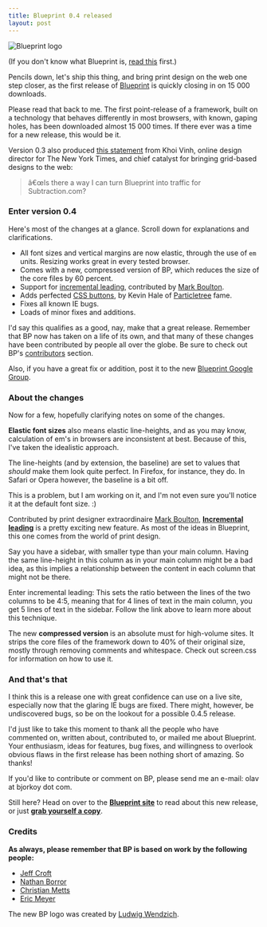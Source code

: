 ```yaml
---
title: Blueprint 0.4 released
layout: post
---
```


![Blueprint logo](http://files.bjorkoy.com/images/blueprint.png)

(If you don't know what Blueprint is, [read this][1] first.)

Pencils down, let's ship this thing, and bring print design on the web one step closer, as the first release of [Blueprint][2] is quickly closing in on 15 000 downloads. 

Please read that back to me. The first point-release of a framework, built on a technology that behaves differently in most browsers, with known, gaping holes, has been downloaded almost 15 000 times. If there ever was a time for a new release, this would be it. 

Version 0.3 also produced [this statement][3] from Khoi Vinh, online design director for The New York Times, and chief catalyst for bringing grid-based designs to the web: 

> â€œIs there a way I can turn Blueprint into traffic for Subtraction.com?

### Enter version 0.4

Here's most of the changes at a glance. Scroll down for explanations and clarifications.

* All font sizes and vertical margins are now elastic, through the use of <code>em</code> units. Resizing works great in every tested browser.
* Comes with a new, compressed version of BP, which reduces the size of the core files by 60 percent.
* Support for [incremental leading][4], contributed by [Mark Boulton][5].
* Adds perfected [CSS buttons][6], by Kevin Hale of [Particletree][7] fame.
* Fixes all known IE bugs.
* Loads of minor fixes and additions.

I'd say this qualifies as a good, nay, make that a great release. Remember that BP now has taken on a life of its own, and that many of these changes have been contributed by people all over the globe. Be sure to check out BP's [contributors][8] section. 

Also, if you have a great fix or addition, post it to the new [Blueprint Google Group][9]. 

### About the changes

Now for a few, hopefully clarifying notes on some of the changes.

**Elastic font sizes** also means elastic line-heights, and as you may know, calculation of em's in browsers are inconsistent at best. Because of this, I've taken the idealistic approach. 

The line-heights (and by extension, the baseline) are set to values that *should* make them look quite perfect. In Firefox, for instance, they do. In Safari or Opera however, the baseline is a bit off. 

This is a problem, but I am working on it, and I'm not even sure you'll notice it at the default font size. :)

Contributed by print designer extraordinaire [Mark Boulton][5], **[Incremental leading][4]** is a pretty exciting new feature. As most of the ideas in Blueprint, this one comes from the world of print design.

Say you have a sidebar, with smaller type than your main column. Having the same line-height in this column as in your main column might be a bad idea, as this implies a relationship between the content in each column that might not be there.

Enter incremental leading: This sets the ratio between the lines of the two columns to be 4:5, meaning that for 4 lines of text in the main column, you get 5 lines of text in the sidebar. Follow the link above to learn more about this technique.

The new **compressed version** is an absolute must for high-volume sites. It strips the core files of the framework down to 40% of their original size, mostly through removing comments and whitespace. Check out screen.css for information on how to use it.

### And that's that

I think this is a release one with great confidence can use on a live site, especially now that the glaring IE bugs are fixed. There might, however, be undiscovered bugs, so be on the lookout for a possible 0.4.5 release.

I'd just like to take this moment to thank all the people who have commented on, written about, contributed to, or mailed me about Blueprint. Your enthusiasm, ideas for features, bug fixes, and willingness to overlook obvious flaws in the first release has been nothing short of amazing. So thanks!

If you'd like to contribute or comment on BP, please send me an e-mail: olav at bjorkoy dot com.

Still here? Head on over to the **[Blueprint site][2]** to read about this new release, or just **[grab yourself a copy][10]**.

  [1]: http://bjorkoy.com/past/2007/8/3/launch_blueprint_a_css_framework/
  [2]: http://code.google.com/p/blueprintcss/
  [3]: http://www.subtraction.com/archives/2007/0807_the_framewor.php
  [4]: http://www.markboulton.co.uk/journal/comments/incremental_leading/
  [5]: http://www.markboulton.co.uk/
  [6]: http://particletree.com/features/rediscovering-the-button-element/
  [7]: http://particletree.com/
  [8]: http://code.google.com/p/blueprintcss/wiki/Contributors
  [9]: http://groups.google.com/group/blueprintcss
  [10]: http://blueprintcss.googlecode.com/files/blueprint%200.4.zip

### Credits

**As always, please remember that BP is based on work by the following people:**

  * [Jeff Croft](http://jeffcroft.com)
  * [Nathan Borror](http://playgroundblues.com)
  * [Christian Metts](http://mintchaos.com)
  * [Eric Meyer](http://meyerweb.com/eric)

The new BP logo was created by [Ludwig Wendzich](http://www.ludwignz.com/).
